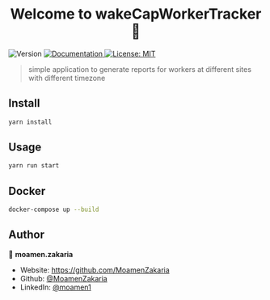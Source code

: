 <h1 align="center">Welcome to wakeCapWorkerTracker 👋</h1>
<p>
  <img alt="Version" src="https://img.shields.io/badge/version-1.0.0-blue.svg?cacheSeconds=2592000" />
  <a href="./docs/index.html" target="_blank">
    <img alt="Documentation" src="https://img.shields.io/badge/documentation-yes-brightgreen.svg" />
  </a>
  <a href="#" target="_blank">
    <img alt="License: MIT" src="https://img.shields.io/badge/License-MIT-yellow.svg" />
  </a>
</p>

> simple application to generate reports for workers at different sites with different timezone

## Install

```sh
yarn install
```
## Usage

```sh
yarn run start
```
## Docker

```sh
docker-compose up --build
```

## Author

👤 **moamen.zakaria**

* Website: https://github.com/MoamenZakaria
* Github: [@MoamenZakaria](https://github.com/MoamenZakaria)
* LinkedIn: [@moamen1](https://linkedin.com/in/moamen1)
